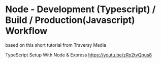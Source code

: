 # Node - Development (Typescript) / Build / Production(Javascript) Workflow

based on this short tutorial from Traversy Media

TypeScript Setup With Node & Express https://youtu.be/zRo2tvQpus8
